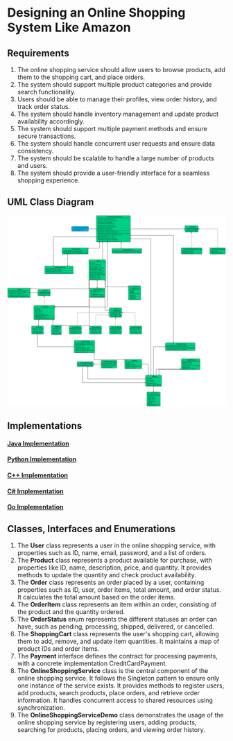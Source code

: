 # Designing an Online Shopping System Like Amazon

## Requirements
1. The online shopping service should allow users to browse products, add them to the shopping cart, and place orders.
2. The system should support multiple product categories and provide search functionality.
3. Users should be able to manage their profiles, view order history, and track order status.
4. The system should handle inventory management and update product availability accordingly.
5. The system should support multiple payment methods and ensure secure transactions.
6. The system should handle concurrent user requests and ensure data consistency.
7. The system should be scalable to handle a large number of products and users.
8. The system should provide a user-friendly interface for a seamless shopping experience.

## UML Class Diagram

![](../class-diagrams/onlineshoppingservice-class-diagram.png)

## Implementations
#### [Java Implementation](../solutions/java/src/onlineshoppingservice/)
#### [Python Implementation](../solutions/python/onlineshoppingservice/)
#### [C++ Implementation](../solutions/cpp/onlineshoppingservice/)
#### [C# Implementation](../solutions/csharp/onlineshoppingservice/)
#### [Go Implementation](../solutions/golang/onlineshoppingservice/)

## Classes, Interfaces and Enumerations
1. The **User** class represents a user in the online shopping service, with properties such as ID, name, email, password, and a list of orders.
2. The **Product** class represents a product available for purchase, with properties like ID, name, description, price, and quantity. It provides methods to update the quantity and check product availability.
3. The **Order** class represents an order placed by a user, containing properties such as ID, user, order items, total amount, and order status. It calculates the total amount based on the order items.
4. The **OrderItem** class represents an item within an order, consisting of the product and the quantity ordered.
5. The **OrderStatus** enum represents the different statuses an order can have, such as pending, processing, shipped, delivered, or cancelled.
6. The **ShoppingCart** class represents the user's shopping cart, allowing them to add, remove, and update item quantities. It maintains a map of product IDs and order items.
7. The **Payment** interface defines the contract for processing payments, with a concrete implementation CreditCardPayment.
8. The **OnlineShoppingService** class is the central component of the online shopping service. It follows the Singleton pattern to ensure only one instance of the service exists. It provides methods to register users, add products, search products, place orders, and retrieve order information. It handles concurrent access to shared resources using synchronization.
9. The **OnlineShoppingServiceDemo** class demonstrates the usage of the online shopping service by registering users, adding products, searching for products, placing orders, and viewing order history.